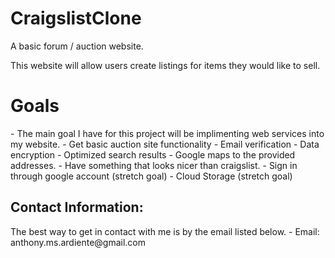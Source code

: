 # CraigslistClone
A basic forum / auction website.

This website will allow users create listings for items they would like to sell.

<h1><b> Goals </b></h1>
- The main goal I have for this project will be implimenting web services into my website.
- Get basic auction site functionality
- Email verification
- Data encryption
- Optimized search results
- Google maps to the provided addresses.
- Have something that looks nicer than craigslist.
- Sign in through google account (stretch goal)
- Cloud Storage (stretch goal)

<h2><b>Contact Information:</b></h2>
The best way to get in contact with me is by the email listed below.
- Email: anthony.ms.ardiente@gmail.com
